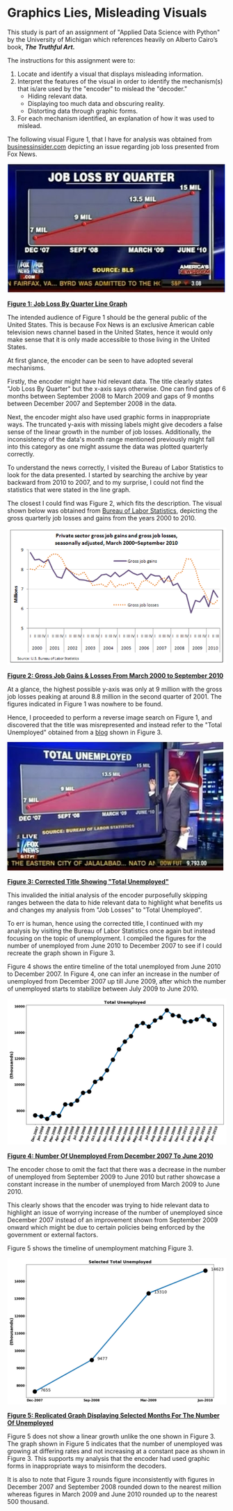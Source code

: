 # Graphics Lies, Misleading Visuals

This study is part of an assignment of "Applied Data Science with Python" by the University of Michigan which references heavily on Alberto Cairo’s book, ***The Truthful Art.***

The instructions for this assignment were to:
1) Locate and identify a visual that displays misleading information.
2) Interpret the features of the visual in order to identify the mechanism(s) that is/are used by the "encoder" to mislead the "decoder."
    - Hiding relevant data.
    - Displaying too much data and obscuring reality.
    - Distorting data through graphic forms.
3) For each mechanism identified, an explanation of how it was used to mislead.

The following visual Figure 1, that I have for analysis was obtained from [businessinsider.com](https://www.businessinsider.com/the-27-worst-charts-of-all-time-2013-6#fox-news-really-got-this-wrong-first-of-all-if-we-lost-15-million-jobs-in-one-quarter-this-country-would-be-a-lot-worse-off-than-it-actually-was-the-points-dont-actually-follow-a-straight-line-something-you-dont-notice-because-there-isnt-actually-a-y-axis-the-four-points-are-also-not-equidistant-with-time-11) depicting an issue regarding job loss presented from Fox News.

![Figure 1](https://github.com/kaichua/Graphics-Lies-Misleading-Visuals/blob/master/Figure_1.PNG)

<ins>**Figure 1: Job Loss By Quarter Line Graph**</ins>

The intended audience of Figure 1 should be the general public of the United States. This is because Fox News is an exclusive American cable television news channel based in the United States, hence it would only make sense that it is only made accessible to those living in the United States.

At first glance, the encoder can be seen to have adopted several mechanisms.

Firstly, the encoder might have hid relevant data. The title clearly states "Job Loss By Quarter" but the x-axis says otherwise. One can find gaps of 6 months between September 2008 to March 2009 and gaps of 9 months between December 2007 and September 2008 in the data. 

Next, the encoder might also have used graphic forms in inappropriate ways. The truncated y-axis with missing labels might give decoders a false sense of the linear growth in the number of job losses. Additionally, the inconsistency of the data's month range mentioned previously might fall into this category as one might assume the data was plotted quarterly correctly.

To understand the news correctly, I visited the Bureau of Labor Statistics to look for the data presented. I started by searching the archive by year backward from 2010 to 2007, and to my surprise, I could not find the statistics that were stated in the line graph. 

The closest I could find was Figure 2, which fits the description. The visual shown below was obtained from [Bureau of Labor Statistics](https://www.bls.gov/opub/ted/images/2011/ted_20110505.png), depicting the gross quarterly job losses and gains from the years 2000 to 2010. 

![Figure 2](https://github.com/kaichua/Graphics-Lies-Misleading-Visuals/blob/master/Figure_2.PNG)

<ins>**Figure 2: Gross Job Gains & Losses From March 2000 to September 2010**</ins>

At a glance, the highest possible y-axis was only at 9 million with the gross job losses peaking at around 8.8 million in the second quarter of 2001. The figures indicated in Figure 1 was nowhere to be found.

Hence, I proceeded to perform a reverse image search on Figure 1, and discovered that the title was misrepresented and instead refer to the "Total Unemployed" obtained from a [blog](https://www.copinthehood.com/2010/06/right-wing-lies-iii.html) shown in Figure 3.

![Figure 3](https://github.com/kaichua/Graphics-Lies-Misleading-Visuals/blob/master/Figure_3.PNG)

<ins>**Figure 3: Corrected Title Showing "Total Unemployed"**</ins>

This invalided the initial analysis of the encoder purposefully skipping ranges between the data to hide relevant data to highlight what benefits us and changes my analysis from "Job Losses" to "Total Unemployed".

To err is human, hence using the corrected title, I continued with my analysis by visiting the Bureau of Labor Statistics once again but instead focusing on the topic of unemployment. I compiled the figures for the number of unemployed from June 2010 to December 2007 to see if I could recreate the graph shown in Figure 3. 

Figure 4 shows the entire timeline of the total unemployed from June 2010 to December 2007. In Figure 4, one can infer an increase in the number of unemployed from December 2007 up till June 2009, after which the number of unemployed starts to stabilize between July 2009 to June 2010. 

![Figure 4](https://github.com/kaichua/Graphics-Lies-Misleading-Visuals/blob/master/Figure_4.png)

<ins>**Figure 4: Number Of Unemployed From December 2007 To June 2010**</ins>
 
The encoder chose to omit the fact that there was a decrease in the number of unemployed from September 2009 to June 2010 but rather showcase a constant increase in the number of unemployed from March 2009 to June 2010. 

This clearly shows that the encoder was trying to hide relevant data to highlight an issue of worrying increase of the number of unemployed since December 2007 instead of an improvement shown from September 2009 onward which might be due to certain policies being enforced by the government or external factors.

Figure 5 shows the timeline of unemployment matching Figure 3. 

![Figure 5](https://github.com/kaichua/Graphics-Lies-Misleading-Visuals/blob/master/Figure_5.png)

<ins>**Figure 5: Replicated Graph Displaying Selected Months For The Number Of Unemployed**</ins>

Figure 5 does not show a linear growth unlike the one shown in Figure 3. The graph shown in Figure 5 indicates that the number of unemployed was growing at differing rates and not increasing at a constant pace as shown in Figure 3. This supports my analysis that the encoder had used graphic forms in inappropriate ways to misinform the decoders. 

It is also to note that Figure 3 rounds figure inconsistently with figures in December 2007 and September 2008  rounded down to the nearest million whereas figures in March 2009 and June 2010 rounded up to the nearest 500 thousand.
